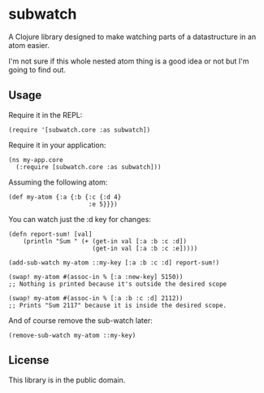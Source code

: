 # subwatch

A Clojure library designed to make watching parts of a datastructure in an atom
easier.

I'm not sure if this whole nested atom thing is a good idea or not but I'm going
to find out.

## Usage

Require it in the REPL:

    (require '[subwatch.core :as subwatch])

Require it in your application:

    (ns my-app.core
      (:require [subwatch.core :as subwatch]))

Assuming the following atom:

    (def my-atom {:a {:b {:c {:d 4}
                          :e 5}}})

You can watch just the :d key for changes:

    (defn report-sum! [val]
        (println "Sum " (+ (get-in val [:a :b :c :d])
                           (get-in val [:a :b :c :e]))))

    (add-sub-watch my-atom ::my-key [:a :b :c :d] report-sum!)

    (swap! my-atom #(assoc-in % [:a :new-key] 5150))
    ;; Nothing is printed because it's outside the desired scope

    (swap! my-atom #(assoc-in % [:a :b :c :d] 2112))
    ;; Prints "Sum 2117" because it is inside the desired scope.

And of course remove the sub-watch later:

    (remove-sub-watch my-atom ::my-key)

## License

This library is in the public domain.